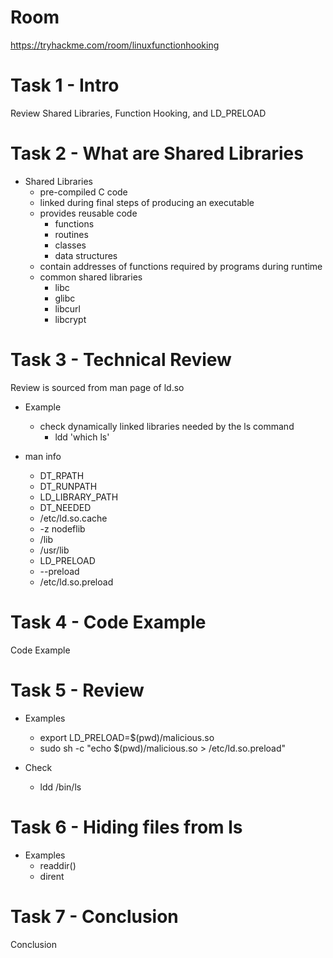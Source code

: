 # Room
https://tryhackme.com/room/linuxfunctionhooking

# Task 1 - Intro
Review Shared Libraries, Function Hooking, and LD_PRELOAD

# Task 2 - What are Shared Libraries
* Shared Libraries
  * pre-compiled C code
  * linked during final steps of producing an executable
  * provides reusable code
    * functions
    * routines
    * classes
    * data structures
  * contain addresses of functions required by programs during runtime
  * common shared libraries
    * libc
    * glibc
    * libcurl
    * libcrypt

# Task 3 - Technical Review
Review is sourced from man page of ld.so

* Example
  * check dynamically linked libraries needed by the ls command
    * ldd 'which ls'

* man info
  * DT_RPATH
  * DT_RUNPATH
  * LD_LIBRARY_PATH
  * DT_NEEDED
  * /etc/ld.so.cache
  * -z nodeflib
  * /lib
  * /usr/lib
  * LD_PRELOAD
  * --preload
  * /etc/ld.so.preload

# Task 4 - Code Example
Code Example

# Task 5 - Review
* Examples
  * export LD_PRELOAD=$(pwd)/malicious.so
  * sudo sh -c "echo $(pwd)/malicious.so > /etc/ld.so.preload"

* Check
  * ldd /bin/ls

# Task 6 - Hiding files from ls
* Examples
  * readdir()
  * dirent

# Task 7 - Conclusion
Conclusion
